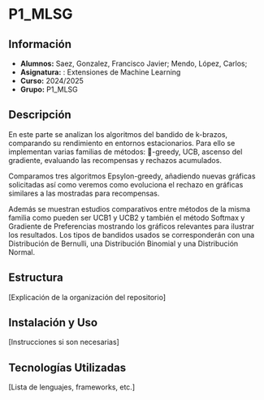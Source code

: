 # P1_MLSG

## Información
- **Alumnos:** Saez, Gonzalez, Francisco Javier; Mendo, López, Carlos;
- **Asignatura:** : Extensiones de Machine Learning
- **Curso:** 2024/2025
- **Grupo:** P1_MLSG
## Descripción
En este parte se analizan los algoritmos del bandido de k-brazos, comparando su rendimiento en
entornos estacionarios. Para ello se implementan varias familias de métodos: -greedy, UCB, ascenso
del gradiente, evaluando las recompensas y rechazos acumulados.

Comparamos tres algoritmos Epsylon-greedy, añadiendo nuevas gráficas solicitadas así como veremos como evoluciona 
el rechazo en gráficas similares a las mostradas para recompensas.

Además se muestran estudios comparativos  entre métodos de la misma familia como pueden ser UCB1 y UCB2 y también
el método Softmax y Gradiente de Preferencias mostrando los gráficos relevantes para ilustrar los resultados.
Los tipos de bandidos usados se corresponderán con una Distribución de Bernulli, una Distribución Binomial y una Distribución Normal.
## Estructura
[Explicación de la organización del repositorio]
## Instalación y Uso
[Instrucciones si son necesarias]
## Tecnologías Utilizadas
[Lista de lenguajes, frameworks, etc.]

